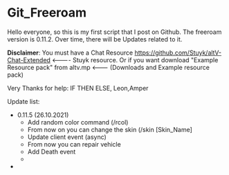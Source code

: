 # Git_Freeroam

Hello everyone, so this is my first script that I post on Github. The freeroam version is 0.11.2. Over time, there will be Updates related to it.

**Disclaimer**: You must have a Chat Resource https://github.com/Stuyk/altV-Chat-Extended <---- Stuyk resource. Or if you want download "Example Resource pack" from altv.mp <--- (Downloads and Example resource pack)


Very Thanks for help: IF THEN ELSE, Leon,Amper


Update list:
 - 0.11.5 (26.10.2021)
   - Add random color command (/rcol)
   - From now on you can change the skin (/skin [Skin_Name]
   - Update client event (async) 
   - From now you can repair vehicle
   - Add Death event
   -
-
   
